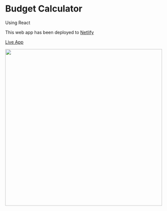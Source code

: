 # Budget Calculator

Using React

This web app has been deployed to [Netlify](https://www.netlify.com/)

[Live App](https://hardcore-poitras-0f4aa5.netlify.app/)

<img src="https://user-images.githubusercontent.com/87442098/144098687-6b703d71-a259-4c6b-8b31-b2f67c1fa686.png" width="500" >
